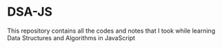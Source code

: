 # DSA-JS
This repository contains all the codes and notes that I took while learning Data Structures and Algorithms in JavaScript

